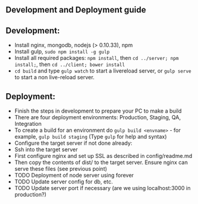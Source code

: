 Development and Deployment guide
----

Development:
------

* Install nginx, mongodb, nodejs (> 0.10.33), npm
* Install gulp, `sudo npm install -g gulp`
* Install all required packages: `npm install`, then `cd ../server; npm install;`, then `cd ../client; bower install`
* `cd build` and type `gulp watch` to start a livereload server, or `gulp serve` to start a non live-reload server.


Deployment:
------

* Finish the steps in development to prepare your PC to make a build
* There are four deployment environments: Production, Staging, QA, Integration
* To create a build for an environment do `gulp build <envname>` - for example, `gulp build staging` (Type `gulp` for help and syntax)
* Configure the target server if not done already:
* Ssh into the target server
* First configure nginx and set up SSL as described in config/readme.md
* Then copy the contents of dist/ to the target server. Ensure nginx can serve these files (see previous point)
* TODO Deployment of node server using forever
* TODO Update server config for db, etc.
* TODO Update server port if necessary (are we using localhost:3000 in production?)

